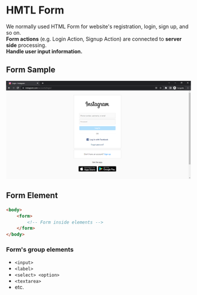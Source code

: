 # HMTL Form
We normally used HTML Form for website's registration, login, sign up, and so on.  
**Form actions** (e.g. Login Action, Signup Action) are connected to **server side** processing.  
**Handle user input information.**

## Form Sample
![Instagram](/images/LoginInstagram.png)

## Form Element
```html
<body>
    <form>
        <!-- Form inside elements -->
    </form>
</body>
```

### Form's group elements
- `<input>`
- `<label>`
- `<select> <option>`
- `<textarea>`
- etc.
